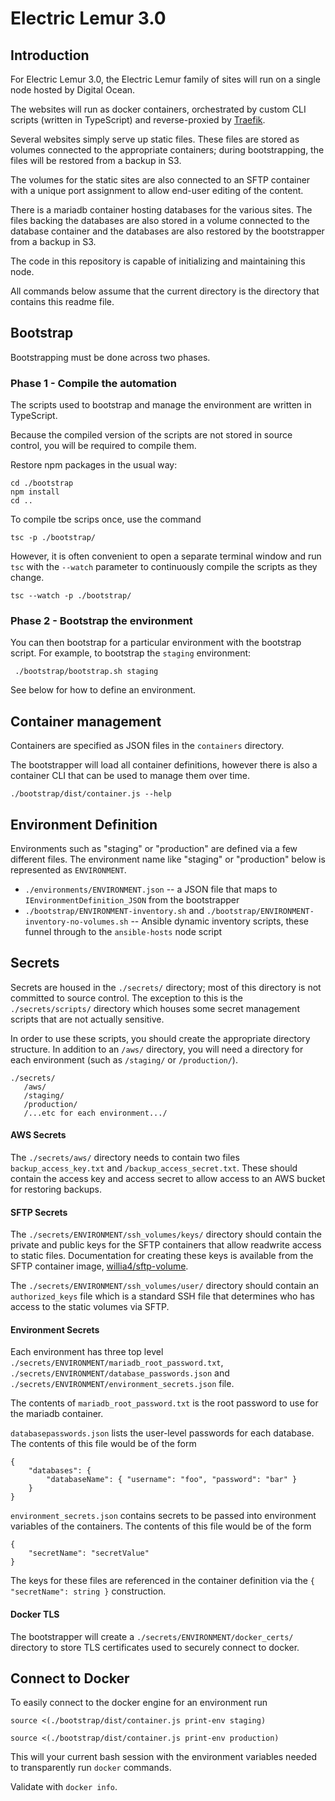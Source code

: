 # Electric Lemur 3.0

## Introduction

For Electric Lemur 3.0, the Electric Lemur family of sites will run on a single node hosted by Digital Ocean. 

The websites will run as docker containers, orchestrated by custom CLI scripts (written in TypeScript) and reverse-proxied by [Traefik][].

[Traefik]: https://traefik.io/

Several websites simply serve up static files. These files are stored as volumes connected to the appropriate containers;
during bootstrapping, the files will be restored from a backup in S3.

The volumes for the static sites are also connected to an SFTP container
with a unique port assignment to allow end-user editing of the content.

There is a mariadb container hosting databases for the various sites. The files backing the databases are also stored in a volume
connected to the database container and the databases are also restored by the bootstrapper from a backup in S3.

The code in this repository is capable of initializing and maintaining this node. 

All commands below assume that the current directory is the directory that contains this readme file. 

## Bootstrap 

Bootstrapping must be done across two phases.

### Phase 1 - Compile the automation

The scripts used to bootstrap and manage the environment are written in TypeScript. 

Because the compiled version of the scripts are not stored in source control, you will be required to compile them.

Restore npm packages in the usual way: 

    cd ./bootstrap
    npm install 
    cd ..

To compile tbe scrips once, use the command 

    tsc -p ./bootstrap/

However, it is often convenient to open a separate terminal window and run `tsc` with the `--watch` parameter to continuously compile the scripts as they change. 

    tsc --watch -p ./bootstrap/

### Phase 2 - Bootstrap the environment

You can then bootstrap for a particular environment with the bootstrap script. For example, to bootstrap the `staging` environment: 

     ./bootstrap/bootstrap.sh staging

See below for how to define an environment. 

## Container management 

Containers are specified as JSON files in the `containers` directory. 

The bootstrapper will load all container definitions, however there is
also a container CLI that can be used to manage them over time. 

    ./bootstrap/dist/container.js --help

## Environment Definition 

Environments such as "staging" or "production" are defined via a few different files. The environment name like "staging" or "production" below is represented as `ENVIRONMENT`. 

- `./environments/ENVIRONMENT.json` -- a JSON file that maps to `IEnvironmentDefinition_JSON` from the bootstrapper
- `./bootstrap/ENVIRONMENT-inventory.sh` and `./bootstrap/ENVIRONMENT-inventory-no-volumes.sh` -- Ansible dynamic inventory scripts, these funnel through to the `ansible-hosts` node script

## Secrets

Secrets are housed in the `./secrets/` directory; most of this directory is not committed to source control. 
The exception to this is the `./secrets/scripts/` directory which houses some secret management scripts that 
are not actually sensitive. 

In order to use these scripts, you should create the appropriate directory structure. In addition to an 
`/aws/` directory, you will need a directory for each environment (such as `/staging/` or `/production/`).

    ./secrets/
       /aws/
       /staging/
       /production/
       /...etc for each environment.../

#### AWS Secrets
The `./secrets/aws/` directory needs to contain two files `backup_access_key.txt` and `/backup_access_secret.txt`. These should contain the access key and access secret to allow access to an AWS bucket for restoring backups. 

#### SFTP Secrets
The `./secrets/ENVIRONMENT/ssh_volumes/keys/` directory should contain the private and public keys for the 
SFTP containers that allow readwrite access to static files. Documentation for creating these keys is available
from the SFTP container image, [willia4/sftp-volume][].

[willia4/sftp-volume]: https://github.com/willia4/sftp-volume

The `./secrets/ENVIRONMENT/ssh_volumes/user/` directory should contain an `authorized_keys` file which is a 
standard SSH file that determines who has access to the static volumes via SFTP. 

#### Environment Secrets

Each environment has three top level `./secrets/ENVIRONMENT/mariadb_root_password.txt`, `./secrets/ENVIRONMENT/database_passwords.json` and `./secrets/ENVIRONMENT/environment_secrets.json` file. 

The contents of `mariadb_root_password.txt` is the root password to use for the mariadb container. 

`databasepasswords.json` lists the user-level passwords for each database. The contents of this file would be 
of the form

    {
        "databases": {
            "databaseName": { "username": "foo", "password": "bar" }
        }
    }

`environment_secrets.json` contains secrets to be passed into environment variables of the containers. The contents of this file would be of the form

    {
        "secretName": "secretValue"
    }

The keys for these files are referenced in the container definition via the `{ "secretName": string }` 
construction.

#### Docker TLS

The bootstrapper will create a `./secrets/ENVIRONMENT/docker_certs/` directory to store TLS certificates 
used to securely connect to docker. 


## Connect to Docker 

To easily connect to the docker engine for an environment run 

    source <(./bootstrap/dist/container.js print-env staging)

    source <(./bootstrap/dist/container.js print-env production)

This will your current bash session with the environment variables needed to transparently run `docker` commands. 

Validate with `docker info`.
